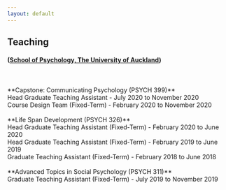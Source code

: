 ```yaml
---
layout: default
---
```

 
## Teaching
#### ([School of Psychology, The University of Auckland](https://www.psych.auckland.ac.nz/en/about/our-courses/stage-3-courses.html))
<br>
<br>
**Capstone: Communicating Psychology (PSYCH 399)** <br>
Head Graduate Teaching Assistant - July 2020 to November 2020 <br>
Course Design Team (Fixed-Term) - February 2020 to November 2020
<br>
<br>
**Life Span Development (PSYCH 326)** <br>
Head Graduate Teaching Assistant (Fixed-Term) - February 2020 to June 2020 <br>
Head Graduate Teaching Assistant (Fixed-Term) - February 2019 to June 2019 <br>
Graduate Teaching Assistant (Fixed-Term) - February 2018 to June 2018
<br>
<br>
**Advanced Topics in Social Psychology (PSYCH 311)** <br>
Graduate Teaching Assistant (Fixed-Term) - July 2019 to November 2019

